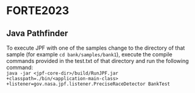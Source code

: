 # FORTE2023

## Java Pathfinder

To execute JPF with one of the samples change to the directory of that sample (for example `cd bank/samples/bank1`), execute the compile commands provided in the test.txt of that directory and run the following command:  
`java -jar <jpf-core-dir>/build/RunJPF.jar +classpath=./bin/<application-main-class> +listener=gov.nasa.jpf.listener.PreciseRaceDetector BankTest` 
